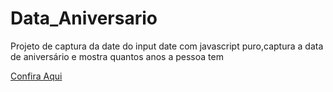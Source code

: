 # Data_Aniversario

Projeto de captura da date do input date com javascript puro,captura a data de aniversário e mostra quantos anos a pessoa tem

[Confira Aqui](https://https-github-com-tiago-barbosa88-data-aniversario.vercel.app/)
